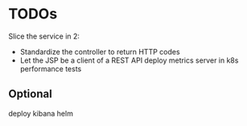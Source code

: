 TODOs
=====

Slice the service in 2:
* Standardize the controller to return HTTP codes
* Let the JSP be a client of a REST API
deploy metrics server in k8s
performance tests

Optional
---
deploy kibana
helm